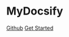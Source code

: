 # MyDocsify

<a href="https://github.com/NJY1997/Ob-publish">Github</a>
<a href="#README">Get Started</a>